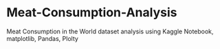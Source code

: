 # Meat-Consumption-Analysis
Meat Consumption in the World dataset analysis using Kaggle Notebook, matplotlib, Pandas, Plolty
